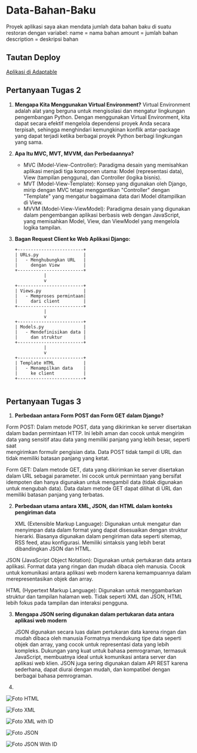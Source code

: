 # Data-Bahan-Baku

Proyek aplikasi saya akan mendata jumlah data bahan baku di suatu restoran dengan variabel:
name = nama bahan
amount = jumlah bahan
description = deskripsi bahan

## Tautan Deploy

[Aplikasi di Adaptable](https://data-bahan-baku.adaptable.app)

## Pertanyaan Tugas 2

1. **Mengapa Kita Menggunakan Virtual Environment?**
   Virtual Environment adalah alat yang berguna untuk mengisolasi dan mengatur lingkungan pengembangan Python. Dengan menggunakan Virtual Environment, kita dapat secara efektif mengelola dependensi proyek Anda secara terpisah, sehingga menghindari kemungkinan konflik antar-package yang dapat terjadi ketika berbagai proyek Python berbagi lingkungan yang sama.

2. **Apa Itu MVC, MVT, MVVM, dan Perbedaannya?**
   - MVC (Model-View-Controller): Paradigma desain yang memisahkan aplikasi menjadi tiga komponen utama: Model (representasi data), View (tampilan pengguna), dan Controller (logika bisnis).
   - MVT (Model-View-Template): Konsep yang digunakan oleh Django, mirip dengan MVC tetapi menggantikan "Controller" dengan "Template" yang mengatur bagaimana data dari Model ditampilkan di View.
   - MVVM (Model-View-ViewModel): Paradigma desain yang digunakan dalam pengembangan aplikasi berbasis web dengan JavaScript, yang memisahkan Model, View, dan ViewModel yang mengelola logika tampilan.

3. **Bagan Request Client ke Web Aplikasi Django:**
   ```
   +-------------------------+
   | URLs.py                 |
   |   - Menghubungkan URL   |
   |     dengan View         |
   +-------------------------+
              |
              v
   +-------------------------+
   | Views.py                |
   |   - Memproses permintaan|
   |     dari client         |
   +-------------------------+
              |
              v
   +-------------------------+
   | Models.py               |
   |   - Mendefinisikan data |
   |     dan struktur        |
   +-------------------------+
              |
              v
   +-------------------------+
   | Template HTML           |
   |   - Menampilkan data    |
   |     ke client           |
   +-------------------------+


## Pertanyaan Tugas 3

1. **Perbedaan antara Form POST dan Form GET dalam Django?**

 Form POST: Dalam metode POST, data yang dikirimkan ke server disertakan dalam badan permintaan HTTP. Ini lebih aman dan cocok untuk mengirim data yang sensitif atau data yang memiliki panjang yang lebih besar, seperti saat       
            mengirimkan   formulir pengisian data. Data POST tidak tampil di URL dan tidak memiliki batasan panjang yang ketat.
            
  Form GET: Dalam metode GET, data yang dikirimkan ke server disertakan dalam URL sebagai parameter. Ini cocok untuk permintaan yang bersifat idempoten dan hanya digunakan untuk mengambil data (tidak digunakan untuk mengubah data). Data             dalam metode GET dapat dilihat di URL dan memiliki batasan panjang yang terbatas.
    
    
2. **Perbedaan utama antara XML, JSON, dan HTML dalam konteks pengiriman data**

    XML (Extensible Markup Language): Digunakan untuk mengatur dan menyimpan data dalam format yang dapat disesuaikan dengan struktur hierarki. Biasanya digunakan dalam pengiriman data seperti sitemap, RSS feed, atau konfigurasi. Memiliki sintaksis yang lebih berat dibandingkan JSON dan HTML.

JSON (JavaScript Object Notation): Digunakan untuk pertukaran data antara aplikasi. Format data yang ringan dan mudah dibaca oleh manusia. Cocok untuk komunikasi antara aplikasi web modern karena kemampuannya dalam merepresentasikan objek dan array.

HTML (Hypertext Markup Language): Digunakan untuk menggambarkan struktur dan tampilan halaman web. Tidak seperti XML dan JSON, HTML lebih fokus pada tampilan dan interaksi pengguna.


3. **Mengapa JSON sering digunakan dalam pertukaran data antara aplikasi web modern**

      JSON digunakan secara luas dalam pertukaran data karena ringan dan mudah dibaca oleh manusia
    Formatnya mendukung tipe data seperti objek dan array, yang cocok untuk representasi data yang lebih kompleks.
    Dukungan yang kuat untuk bahasa pemrograman, termasuk JavaScript, membuatnya ideal untuk komunikasi antara server dan aplikasi web klien.
    JSON juga sering digunakan dalam API REST karena sederhana, dapat diurai dengan mudah, dan kompatibel dengan berbagai bahasa pemrograman.

4. 

   ![Foto HTML](https://github.com/aryanstya/Data-bahan-baku/assets/124659813/00f530ce-7bd2-4a46-94e0-e13dad456add)

   ![Foto XML](https://github.com/aryanstya/Data-bahan-baku/assets/124659813/4bb70ede-12a5-453c-abf0-2971b4a6d253)

   ![Foto XML with ID](https://github.com/aryanstya/Data-bahan-baku/assets/124659813/d42b140e-2f34-4b55-92fe-b058b6bfc488)

   ![Foto JSON](https://github.com/aryanstya/Data-bahan-baku/assets/124659813/4e9a369c-d987-444b-b27c-909b9e8b383f)

   ![Foto JSON With ID](https://github.com/aryanstya/Data-bahan-baku/assets/124659813/a65440c8-b943-4b80-9318-b04c2b4afa12)





   


   

   
